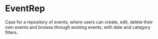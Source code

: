 # EventRep
Case for a repository of events, where users can create, edit, delete their own events and browse through existing events, with date and category filters.
